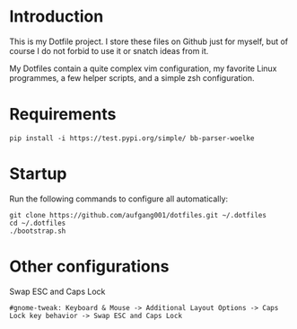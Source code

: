 Introduction
============
This is my Dotfile project. I store these files on Github just for myself, but of course I do not forbid to use it or snatch ideas from it.

My Dotfiles contain a quite complex vim configuration, my favorite Linux programmes, a few helper scripts, and a simple zsh configuration.


Requirements
============
    
    pip install -i https://test.pypi.org/simple/ bb-parser-woelke


Startup
=======
Run the following commands to configure all automatically:

    git clone https://github.com/aufgang001/dotfiles.git ~/.dotfiles
    cd ~/.dotfiles
    ./bootstrap.sh


Other configurations
====================
Swap ESC and Caps Lock

    #gnome-tweak: Keyboard & Mouse -> Additional Layout Options -> Caps Lock key behavior -> Swap ESC and Caps Lock
